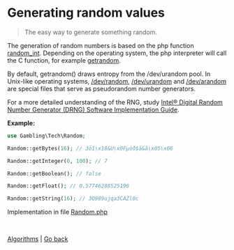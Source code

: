 Generating random values
========================

> The easy way to generate something random.

The generation of random numbers is based on the php function [random_int](https://www.php.net/manual/en/function.random-int.php).
Depending on the operating system, the php interpreter will call the C function, for example 
[getrandom](https://manpages.ubuntu.com/manpages/xenial/en/man2/getrandom.2.html).

By default, getrandom() draws entropy from the /dev/urandom pool.
In Unix-like operating systems, [/dev/random](https://en.wikipedia.org/wiki/dev/random),
[/dev/urandom](https://en.wikipedia.org/wiki/dev/random) and [/dev/arandom](https://en.wikipedia.org/wiki/dev/random) 
are special files that serve as pseudorandom number generators.

For a more detailed understanding of the RNG, study 
[Intel® Digital Random Number Generator (DRNG) Software Implementation Guide](https://www.intel.com/content/www/us/en/developer/articles/guide/intel-digital-random-number-generator-drng-software-implementation-guide.html).


**Example:**

```php
use Gambling\Tech\Random;

Random::getBytes(16); // 3ö1\x18&U\x0Fµòð$ä&ã\x05\x06

Random::getInteger(0, 100); // 7

Random::getBoolean(); // false

Random::getFloat(); // 0.57746288525196

Random::getString(16); // 3Q989ujqa3CAZl0c
```

Implementation in file [Random.php](https://github.com/nepster-web/gambling-tech/blob/main/src/Random.php)

<br>

[Algorithms](https://github.com/nepster-web/gambling-tech/blob/main/docs/guide/algorithms.md) | [Go back](https://github.com/nepster-web/gambling-tech)